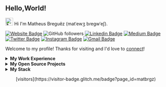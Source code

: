 ## Hello,World!

<img src='https://qpluspicture.oss-cn-beijing.aliyuncs.com/6LjjQA/Hi.gif' alt='👋' width="24"/> Hi I'm Matheus Breguêz (matˈewʒ bɾeɡwˈeʃ).

[![Website Badge](https://img.shields.io/badge/-matbrgz.com-47CCCC?style=flat&logoColor=white&link=https://matbrgz.com)](https://matbrgz.com)
![GitHub followers](https://img.shields.io/github/followers/matbrgz?label=Follow&style=social)
[![Linkedin Badge](https://img.shields.io/badge/-matbrgz-blue?style=flat&logo=Linkedin&logoColor=white&link=https://www.linkedin.com/in/matbrgz/)](https://www.linkedin.com/in/matbrgz/)
[![Medium Badge](https://img.shields.io/badge/-@matbrgz-000000?style=flat&labelColor=000000&logo=Medium&link=https://medium.com/@matbrgz)](https://medium.com/@matbrgz)
[![Twitter Badge](https://img.shields.io/badge/-@matbrgz-1ca0f1?style=flat&labelColor=1ca0f1&logo=twitter&logoColor=white&link=https://twitter.com/matbrgz)](https://twitter.com/matbrgz)
[![Instagram Badge](https://img.shields.io/badge/-@matbrgz-purple?style=flat&logo=instagram&logoColor=white&link=https://instagram.com/matbrgz/)](https://instagram.com/matbrgz)
[![Gmail Badge](https://img.shields.io/badge/-matbrgz-c14438?style=flat&logo=Gmail&logoColor=white&link=mailto:matbrgz@gmail.com)](mailto:matbrgz@gmail.com)

Welcome to my profile! Thanks for visiting and I'd love to [connect](https://www.linkedin.com/in/matbrgz/)!

<!-- work_experience starts -->
<details>
<summary><b> My Work Experience </b></summary>
<table>
  <thead>
    <tr>
      <th>Job Name</th>
      <th>Roles & responsibilities</th>
    </tr>
  </thead>
  <tbody>
  	<tr>
      <td><b><a href="https://www.rockcontent.com/">Rock Content</a></b></td>
      <td>Data Protection & Compliance Officer</td>
    </tr>
    <tr>
      <td><b><a href="https://www.viacarro.com/">ViaCarro</a></b></td>
      <td>Chief Technology Officer</td>
    </tr>
    <tr>
      <td><b><a href="https://www.rockcontent.com/">Rock Content</a></b></td>
      <td>Frontend Developer</td>
    </tr>
  </tbody>
</table>
</details>
<!-- work_experience ends -->

<!-- opensource_projects starts -->
<details>
<summary><b> My Open Source Projects </b></summary>
<table>
  <thead align="center">
    <tr border: none;>
      <td><b>🎁 Projects</b></td>
      <td><b>⭐ Stars</b></td>
      <td><b>📚 Forks</b></td>
      <td><b>🛎 Issues</b></td>
      <td><b>📬 Pull requests</b></td>
    </tr>
  </thead>
  <tbody>
    <tr>
      <td><a href="https://github.com/matbrgz/dotfiles"><b>dotfile</b></a></td>
      <td><img alt="Stars" src="https://img.shields.io/github/stars/matbrgz/dotfiles?style=flat-square&labelColor=343b41"/></td>
      <td><img alt="Forks" src="https://img.shields.io/github/forks/matbrgz/dotfiles?style=flat-square&labelColor=343b41"/></td>
      <td><img alt="Issues" src="https://img.shields.io/github/issues/matbrgz/dotfiles?style=flat-square&labelColor=343b41"/></td>
      <td><img alt="Pull Requests" src="https://img.shields.io/github/issues-pr/matbrgz/dotfiles?style=flat-square&labelColor=343b41"/></td>
    </tr>
	  <tr>
      <td><a href="https://github.com/ssgberk/ssg-frameworks"><b>SSGBerk</b></a></td>
      <td><img alt="Stars" src="https://img.shields.io/github/stars/ssgberk/ssg-frameworks?style=flat-square&labelColor=343b41"/></td>
      <td><img alt="Forks" src="https://img.shields.io/github/forks/ssgberk/ssg-frameworks?style=flat-square&labelColor=343b41"/></td>
      <td><img alt="Issues" src="https://img.shields.io/github/issues/ssgberk/ssg-frameworks?style=flat-square&labelColor=343b41"/></td>
      <td><img alt="Pull Requests" src="https://img.shields.io/github/issues-pr/ssgberk/ssg-frameworks?style=flat-square&labelColor=343b41"/></td>
    </tr>
  </tbody>
</table>
</details>
<!-- opensource_projects ends -->

<!-- stack starts -->
<details>
<summary><b> My Stack </b></summary>
<table>
<tr>
<td valign="top" width="50%">

#### Methodology & Techniques

<!-- stack_methodology_tecniques starts -->

<!-- stack_methodology_tecniques ends -->

</td>
<td valign="top" width="50%">

#### Languages & Frameworks

<!-- stack_languages_frameworks starts -->
<img alt="JavaScript" src="https://img.shields.io/badge/-JavaScript-007ACC?style=flat-square&logo=javascript&logoColor=white" />
<img alt="React" src="https://img.shields.io/badge/-React-45b8d8?style=flat-square&logo=react&logoColor=white" />
<img alt="redux" src="https://img.shields.io/badge/-Redux-764ABC?style=flat-square&logo=redux&logoColor=white" />
<img alt="Webpack" src="https://img.shields.io/badge/-Webpack-8DD6F9?style=flat-square&logo=webpack&logoColor=white" /> 
<img alt="TypeScript" src="https://img.shields.io/badge/-TypeScript-007ACC?style=flat-square&logo=typescript&logoColor=white" />
<img alt="Apollo" src="https://img.shields.io/badge/-Apollo%20GraphQL-311C87?style=flat-square&logo=apollo-graphql&logoColor=white" />
<img alt="GraphQL" src="https://img.shields.io/badge/-GraphQL-E10098?style=flat-square&logo=graphql&logoColor=white" />
<img alt="Sass" src="https://img.shields.io/badge/-Sass-CC6699?style=flat-square&logo=sass&logoColor=white" />
<img alt="Styled Components" src="https://img.shields.io/badge/-Styled_Components-db7092?style=flat-square&logo=styled-components&logoColor=white" />
<img alt="Nodejs" src="https://img.shields.io/badge/-Nodejs-43853d?style=flat-square&logo=Node.js&logoColor=white" />
<img alt="Prettier" src="https://img.shields.io/badge/-Prettier-F7B93E?style=flat-square&logo=prettier&logoColor=white" />
<img alt="d3js" src="https://img.shields.io/badge/-D3.js-F9A03C?style=flat-square&logo=d3.js&logoColor=white" />
<!-- stack_languages_frameworks ends -->

</td>
</tr>
<tr>
<td valign="top" width="50%">

#### Extensions, Apps & Tools

<!-- stack_tools starts -->
<img alt="Docker" src="https://img.shields.io/badge/-Docker-46a2f1?style=flat-square&logo=docker&logoColor=white" />
<img alt="Insomnia" src="https://img.shields.io/badge/-Insomnia-5849BE?style=flat-square&logo=insomnia&logoColor=white" />
<img alt="git" src="https://img.shields.io/badge/-Git-F05032?style=flat-square&logo=git&logoColor=white" />
<!-- stack_tools ends -->

</td>
<td valign="top" width="50%">

#### Plataforms

<!-- stack_plataforms starts -->
<img alt="MongoDB" src="https://img.shields.io/badge/-MongoDB-13aa52?style=flat-square&logo=mongodb&logoColor=white" />
<img alt="github actions" src="https://img.shields.io/badge/-Github_Actions-2088FF?style=flat-square&logo=github-actions&logoColor=white" />
<!-- stack_plataforms ends -->

</td>
</tr>
</table>
</details>
<!-- stack ends -->

<p align="center">
  [visitors](https://visitor-badge.glitch.me/badge?page_id=matbrgz)
</p>
  

